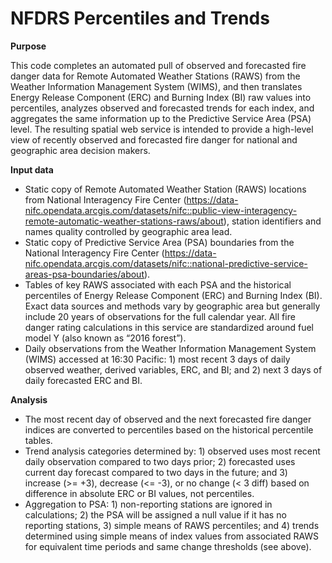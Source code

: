 # NFDRS Percentiles and Trends

**Purpose**

This code completes an automated pull of observed and forecasted fire danger data for Remote Automated Weather Stations (RAWS) from the Weather Information Management System (WIMS), and then translates Energy Release Component (ERC) and Burning Index (BI) raw values into percentiles, analyzes observed and forecasted trends for each index, and aggregates the same information up to the Predictive Service Area (PSA) level. The resulting spatial web service is intended to provide a high-level view of recently observed and forecasted fire danger for national and geographic area decision makers.

**Input data**
- Static copy of Remote Automated Weather Station (RAWS) locations from National Interagency Fire Center (https://data-nifc.opendata.arcgis.com/datasets/nifc::public-view-interagency-remote-automatic-weather-stations-raws/about), station identifiers and names quality controlled by geographic area lead.
- Static copy of Predictive Service Area (PSA) boundaries from the National Interagency Fire Center (https://data-nifc.opendata.arcgis.com/datasets/nifc::national-predictive-service-areas-psa-boundaries/about).
- Tables of key RAWS associated with each PSA and the historical percentiles of Energy Release Component (ERC) and Burning Index (BI). Exact data sources and methods vary by geographic area but generally include 20 years of observations for the full calendar year. All fire danger rating calculations in this service are standardized around fuel model Y (also known as “2016 forest”).
- Daily observations from the Weather Information Management System (WIMS) accessed at 16:30 Pacific: 1) most recent 3 days of daily observed weather, derived variables, ERC, and BI; and 2) next 3 days of daily forecasted ERC and BI.

**Analysis**
- The most recent day of observed and the next forecasted fire danger indices are converted to percentiles based on the historical percentile tables.
- Trend analysis categories determined by: 1) observed uses most recent daily observation compared to two days prior; 2) forecasted uses current day forecast compared to two days in the future; and 3) increase (>= +3), decrease (<= -3), or no change (< 3 diff) based on difference in absolute ERC or BI values, not percentiles.
- Aggregation to PSA: 1) non-reporting stations are ignored in calculations; 2) the PSA will be assigned a null value if it has no reporting stations, 3) simple means of RAWS percentiles; and 4) trends determined using simple means of index values from associated RAWS for equivalent time periods and same change thresholds (see above).
